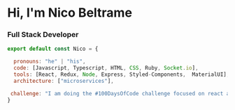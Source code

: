 # Hi, I'm Nico Beltrame



### Full Stack Developer



```javascript
export default const Nico = {

  pronouns: "he" | "his",
  code: [Javascript, Typescript, HTML, CSS, Ruby, Socket.io],
  tools: [React, Redux, Node, Express, Styled-Components,  MaterialUI],
  architecture: ["microservices"],

 challenge: "I am doing the #100DaysOfCode challenge focused on react and typescript"
}
```


